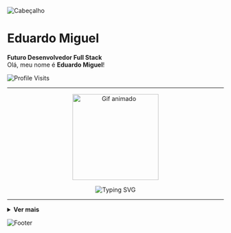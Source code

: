 <!-- Header wave -->
![Cabeçalho](https://capsule-render.vercel.app/api?type=waving&height=100&color=00BFFF)

# Eduardo Miguel
**Futuro Desenvolvedor Full Stack**  
Olá, meu nome é **Eduardo Miguel**!

<!-- Visit counter -->
![Profile Visits](https://visit-counter.vercel.app/counter.png?page=https%3A%2F%2Fgithub.com%2Feduardomiguel&c=00BFFF&bg=2d2d2d&no=2&ff=digi&tb=Profile+Visits%3A++)

---

<!-- GIF -->
<p align="center">
  <img src="https://i.imgur.com/zeuHIk9.gif" width="200" alt="Gif animado">
</p>

<!-- Typing SVG -->
<p align="center">
  <img src="https://readme-typing-svg.demolab.com?font=Iosevka&color=00BFFF&width=900&size=21&center=true&lines=Sou+do+Brasil;Sou+estudante+de+Programação;Amo+programar+e+aprender+novas+tecnologias;Seja+bem-vindo!" alt="Typing SVG"/>
</p>

---

<details>
  <summary><b>Ver mais</b></summary>

  <!-- GitHub stats -->
  <p align="center">
    <img src="https://github-readme-stats.vercel.app/api?username=eduardomiguel&show_icons=true&theme=gruvbox&icon_color=00BFFF&title_color=00BFFF&text_color=ffffff&bg_color=00000000&hide_border=false&border_color=00BFFF" alt="GitHub Stats" />
  </p>

  <!-- Top langs -->
  <p align="center">
    <img src="https://github-readme-stats.vercel.app/api/top-langs/?username=eduardomiguel&layout=compact&title_color=00BFFF&text_color=ffffff&bg_color=00000000&hide_border=false&border_color=00BFFF" alt="Top Languages" />
  </p>

  <!-- Contact badges -->
  <p align="center">
    <a href="mailto:eduardomiguel.34521@gmail.com">
      <img src="https://img.shields.io/badge/Gmail-2d2d2d?style=for-the-badge&logo=gmail&logoColor=00BFFF" alt="Gmail"/>
    </a>
    <a href="https://www.instagram.com/edu.st_">
      <img src="https://img.shields.io/badge/Instagram-2d2d2d?style=for-the-badge&logo=instagram&logoColor=00BFFF" alt="Instagram"/>
    </a>
    <a href="https://www.linkedin.com/in/eduardo-badar%C3%B3-996421347">
      <img src="https://img.shields.io/badge/LinkedIn-2d2d2d?style=for-the-badge&logo=linkedin&logoColor=00BFFF" alt="LinkedIn"/>
    </a>
  </p>

</details>

<!-- Footer wave -->
![Footer](https://capsule-render.vercel.app/api?type=waving&color=00BFFF&height=100&section=footer)
